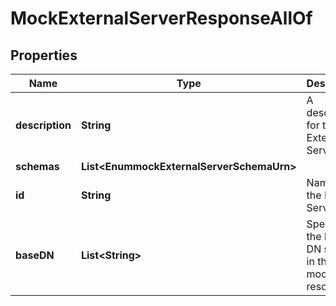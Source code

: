 

# MockExternalServerResponseAllOf


## Properties

| Name | Type | Description | Notes |
|------------ | ------------- | ------------- | -------------|
|**description** | **String** | A description for this External Server |  [optional] |
|**schemas** | **List&lt;EnummockExternalServerSchemaUrn&gt;** |  |  [optional] |
|**id** | **String** | Name of the External Server |  [optional] |
|**baseDN** | **List&lt;String&gt;** | Specifies the base DN stored in this mock resource. |  [optional] |




